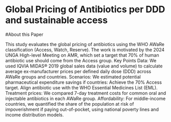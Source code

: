 # Global Pricing of Antibiotics per DDD and sustainable access

#About this Paper

This study evaluates the global pricing of antibiotics using the WHO AWaRe classification (Access, Watch, Reserve). The work is motivated by the 2024 UNGA High-level Meeting on AMR, which set a target that 70% of human antibiotic use should come from the Access group.
Key Points
Data: We used IQVIA MIDAS® 2019 global sales data (value and volume) to calculate average ex-manufacturer prices per defined daily dose (DDD) across AWaRe groups and countries.
Scenarios: We estimated potential pharmaceutical expenditure savings if countries:
Achieve the 70% Access target.
Align antibiotic use with the WHO Essential Medicines List (EML).
Treatment prices: We compared 7-day treatment costs for common oral and injectable antibiotics in each AWaRe group.
Affordability: For middle-income countries, we quantified the share of the population at risk of impoverishment if paying out-of-pocket, using national poverty lines and income distribution models.
